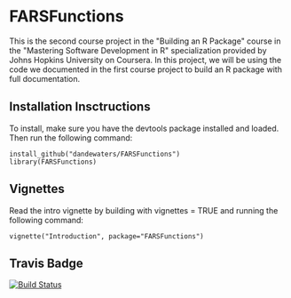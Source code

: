 # FARSFunctions

This is the second course project in the "Building an R Package" course in the "Mastering Software Development in R" specialization provided by Johns Hopkins University on Coursera. In this project, we will be using the code we documented in the first course project to build an R package with full documentation. 

## Installation Insctructions
 
 To install, make sure you have the devtools package installed and loaded. Then run the following command:

```{r installation}
install_github("dandewaters/FARSFunctions")
library(FARSFunctions)
```

## Vignettes

Read the intro vignette by building with vignettes = TRUE and running the following command:

```{r vignettes}
vignette("Introduction", package="FARSFunctions")
```

## Travis Badge
[![Build Status](https://travis-ci.com/dandewaters/FARSFunctions.svg?branch=master)](https://travis-ci.com/dandewaters/FARSFunctions)
